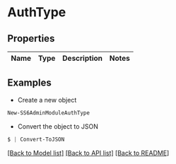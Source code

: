 # AuthType
## Properties

Name | Type | Description | Notes
------------ | ------------- | ------------- | -------------

## Examples

- Create a new object
```powershell
New-SS6AdminModuleAuthType 
```

- Convert the object to JSON
```powershell
$ | Convert-ToJSON
```


[[Back to Model list]](../README.md#documentation-for-models) [[Back to API list]](../README.md#documentation-for-api-endpoints) [[Back to README]](../README.md)

